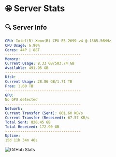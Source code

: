 # 🌐 Server Stats
## 🔍 Server Info
```yaml
CPU: Intel(R) Xeon(R) CPU E5-2699 v4 @ 1385.56MHz
CPU Usage: 6.90%
Cores: 44P | 88T
-----------------------------------
Memory:
Current Usage: 8.33 GB/503.74 GB
Available: 491.95 GB
-----------------------------------
Disk:
Current Usage: 28.86 GB/1.71 TB
Free: 1.60 TB
-----------------------------------
GPU:
No GPU detected
-----------------------------------
Network:
Current Transfer (Sent): 601.60 KB/s
Current Transfer (Received): 67.57 KB/s
Total Sent: 820.45 GB
Total Received: 172.90 GB
-----------------------------------
Uptime:
15d 11h 34m 46s
```
![GitHub Stats](https://img.shields.io/badge/Updated-2025-05-05_04:43:34-blue)